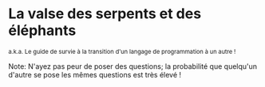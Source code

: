 # La valse des serpents et des éléphants

<p>
    <small>
        a.k.a. Le guide de survie à la transition d'un langage de programmation à un autre !
    </small>
</p>

Note:
N'ayez pas peur de poser des questions; la probabilité que quelqu'un d'autre se pose les mêmes questions est très élevé !